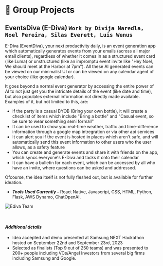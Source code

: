 # 🧪 Group Projects

## EventsDiva (E-Diva) `Work by Divija Naredla, Noel Pereira, Silas Everett, Luis Wenus`

E-Diva (EventDiva), your next productivity daily, is an event generation app which automatically generates events from your emails (across all major email clients), regardless of whether it comes in as a structured event card (like Luma) or unstructured (like an impromptu event invite like "Hey Noel, We should meet at the Harbor at 7pm"). All these AI generated events can be viewed on our minimalist UI or can be viewed on any calendar agent of your choice (like google calendar).

It goes beyond a normal event generator by accessing the entire power of AI to not just get you the intricate details of the event (like date and time), but also populates external information not directly made available. Examples of it, but not limited to this, are:

- If the party is a casual BYOB (Bring your own bottle), it will create a checklist of items which include "Bring a bottle" and "Casual event, so be sure to wear something semi formal!"
- It can be used to show you real-time weather, traffic and time-difference information through a google map intregration or via other api services
- It can alert you if the event is hosted in places which aren't safe, and will automatically send this event information to other users who the user allows, as a safety feature
- You can create and generate events and share it with friends on the app, which syncs everyone's E-Diva and tacks it onto their calendar
- It can have a bulletin for each event, which can be accessed by all who have an invite, where questions can be asked and addressed.

Ofcourse, the idea itself is not fully fleshed out, but is available for further ideation.

- _**Tools Used Currently -**_ React Native, Javascript, CSS, HTML, Python, Flask, AWS Dynamo, ChatOpenAI.

![Ediva Team](https://drive.google.com/uc?export=view&id=1z0yg9KxbBfAt4F2Yj4hwHw2Az5P26aZ2)

<!-- ![Ediva Team Position](https://drive.google.com/uc?export=view&id=14fN-BJ7WhmYvFH_gorwM0xWBWJdIuRjJ) -->

&nbsp;
&nbsp;

#### _Additional details_

- Idea accepted and demo presented at Samsung NEXT Hackathon hosted on September 22nd and September 23rd, 2023
- Selected as finalists (Top 9 out of 250 teams) and was presented to 200+ people including VCs/Angel Investors from several big firms including Samsung and Google.
<!-- - Project Files including a video and presentation can be found [HERE](https://drive.google.com/file/d/1OmfVFW7-6WTARVQmAvN5CzSBgncULtGo/view). -->
